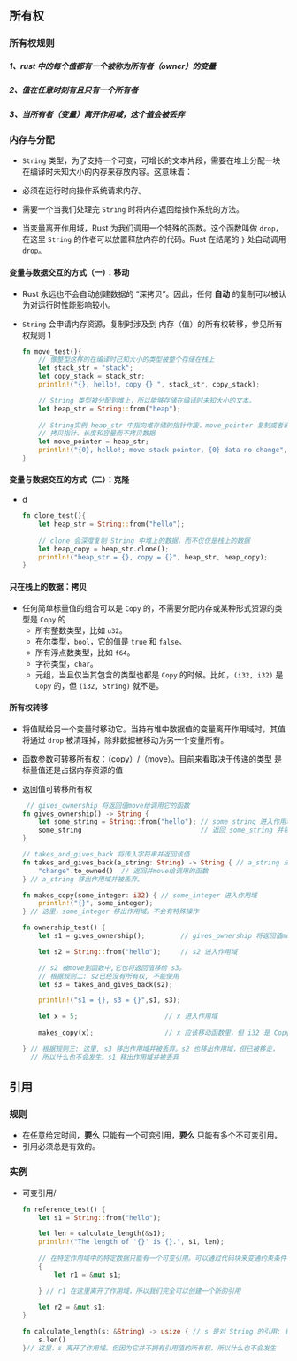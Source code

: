 ## 所有权

### 所有权规则

##### 1、rust 中的每个值都有一个被称为**所有者**（owner）的变量

##### 2、值在任意时刻有且只有一个所有者

##### 3、当**所有者**（变量）离开作用域，这个值会被丢弃



### 内存与分配

-  `String` 类型，为了支持一个可变，可增长的文本片段，需要在堆上分配一块在编译时未知大小的内存来存放内容。这意味着：

  - 必须在运行时向操作系统请求内存。
  - 需要一个当我们处理完 `String` 时将内存返回给操作系统的方法。

- 当变量离开作用域，Rust 为我们调用一个特殊的函数。这个函数叫做 `drop`，在这里 `String` 的作者可以放置释放内存的代码。Rust 在结尾的 `}` 处自动调用 `drop`。

  

#### 变量与数据交互的方式（一）：移动

- Rust 永远也不会自动创建数据的 “深拷贝”。因此，任何 **自动** 的复制可以被认为对运行时性能影响较小。

- `String` 会申请内存资源，复制时涉及到 内存（值）的所有权转移，参见所有权规则 1

  ```rust
  fn move_test(){
      // 像整型这样的在编译时已知大小的类型被整个存储在栈上
      let stack_str = "stack";
      let copy_stack = stack_str;
      println!("{}, hello!, copy {} ", stack_str, copy_stack);
  
      // String 类型被分配到堆上，所以能够存储在编译时未知大小的文本。
      let heap_str = String::from("heap");
      
      // String实例 heap_str 中指向堆存储的指针作废，move_pointer 复制或者说移动刚刚的指针
      // 拷贝指针、长度和容量而不拷贝数据
      let move_pointer = heap_str;
      println!("{0}, hello!; move stack pointer, {0} data no change", move_pointer); 
  }
  ```

#### 变量与数据交互的方式（二）：克隆

- d

  ```rust
  fn clone_test(){
      let heap_str = String::from("hello");
      
      // clone 会深度复制 String 中堆上的数据，而不仅仅是栈上的数据
      let heap_copy = heap_str.clone();
      println!("heap_str = {}, copy = {}", heap_str, heap_copy);
  }
  ```

  

#### 只在栈上的数据：拷贝

- 任何简单标量值的组合可以是 `Copy` 的，不需要分配内存或某种形式资源的类型是 `Copy` 的
  - 所有整数类型，比如 `u32`。
  - 布尔类型，`bool`，它的值是 `true` 和 `false`。
  - 所有浮点数类型，比如 `f64`。
  - 字符类型，`char`。
  - 元组，当且仅当其包含的类型也都是 `Copy` 的时候。比如，`(i32, i32)` 是 `Copy` 的，但 `(i32, String)` 就不是。

#### 所有权转移

- 将值赋给另一个变量时移动它。当持有堆中数据值的变量离开作用域时，其值将通过 `drop` 被清理掉，除非数据被移动为另一个变量所有。

- 函数参数可转移所有权：（copy）/（move）。目前来看取决于传递的类型 是标量值还是占据内存资源的值

- 返回值可转移所有权

  ```rust
   // gives_ownership 将返回值move给调用它的函数
  fn gives_ownership() -> String {          
      let some_string = String::from("hello"); // some_string 进入作用域.
      some_string                              // 返回 some_string 并移出给调用的函数
  }
  
  // takes_and_gives_back 将传入字符串并返回该值
  fn takes_and_gives_back(a_string: String) -> String { // a_string 进入作用域
      "change".to_owned()  // 返回并move给调用的函数
  } // a_string 移出作用域并被丢弃。
  
  fn makes_copy(some_integer: i32) { // some_integer 进入作用域
      println!("{}", some_integer);
  } // 这里，some_integer 移出作用域。不会有特殊操作
  
  fn ownership_test() {
      let s1 = gives_ownership();         // gives_ownership 将返回值move 给s1
  
      let s2 = String::from("hello");     // s2 进入作用域
  
      // s2 被move到函数中,它也将返回值移给 s3。
      // 根据规则二: s2已经没有所有权, 不能使用
      let s3 = takes_and_gives_back(s2); 
  
      println!("s1 = {}, s3 = {}",s1, s3);
  
      let x = 5;                      // x 进入作用域
      
      makes_copy(x);                  // x 应该移动函数里，但 i32 是 Copy 的，所以在后面可继续使用 x
  
  } // 根据规则三: 这里, s3 移出作用域并被丢弃。s2 也移出作用域，但已被移走，
    // 所以什么也不会发生。s1 移出作用域并被丢弃
  
  ```



## 引用

### 规则

- 在任意给定时间，**要么** 只能有一个可变引用，**要么** 只能有多个不可变引用。
- 引用必须总是有效的。

### 实例

- 可变引用/

  ```rust
  fn reference_test() {
      let s1 = String::from("hello");
  
      let len = calculate_length(&s1);
      println!("The length of '{}' is {}.", s1, len);
      
      // 在特定作用域中的特定数据只能有一个可变引用。可以通过代码块来变通约束条件
      {
          let r1 = &mut s1;
  
      } // r1 在这里离开了作用域，所以我们完全可以创建一个新的引用
      
      let r2 = &mut s1;
  }
  
  fn calculate_length(s: &String) -> usize { // s 是对 String 的引用; 获取引用作为函数参数称为 借用（borrowing）
      s.len()
  }// 这里，s 离开了作用域。但因为它并不拥有引用值的所有权，所以什么也不会发生
  ```

  